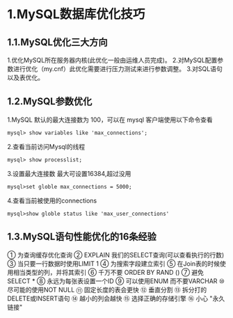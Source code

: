 # 1.MySQL数据库优化技巧

## 1.1.MySQL优化三大方向
1.优化MySQL所在服务器内核(此优化一般由运维人员完成)。
2.对MySQL配置参数进行优化（my.cnf）此优化需要进行压力测试来进行参数调整。
3.对SQL语句以及表优化。

## 1.2.MySQL参数优化
1.MySQL 默认的最大连接数为 100，可以在 mysql 客户端使用以下命令查看


```
mysql> show variables like 'max_connections';
```


2.查看当前访问Mysql的线程


```
mysql> show processlist;
```


3.设置最大连接数
最大可设置16384,超过没用

```
mysql>set globle max_connections = 5000;
```



4.查看当前被使用的connections


```
mysql>show globle status like 'max_user_connections'
```

## 1.3.MySQL语句性能优化的16条经验
① 为查询缓存优化查询
② EXPLAIN 我们的SELECT查询(可以查看执行的行数)
③ 当只要一行数据时使用LIMIT 1
④ 为搜索字段建立索引
⑤ 在Join表的时候使用相当类型的列，并将其索引
⑥ 千万不要 ORDER BY RAND ()
⑦ 避免SELECT *
⑧ 永远为每张表设置一个ID
⑨ 可以使用ENUM 而不要VARCHAR
⑩ 尽可能的使用NOT NULL
⑪ 固定长度的表会更快
⑫ 垂直分割
⑬ 拆分打的DELETE或INSERT语句
⑭ 越小的列会越快
⑮ 选择正确的存储引擎
⑯ 小心 "永久链接"


